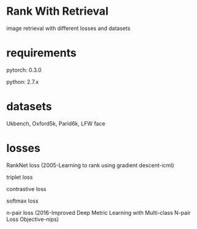 # Rank With Retrieval
image retrieval with different losses and datasets

# requirements

pytorch: 0.3.0

python: 2.7.x

# datasets

Ukbench, Oxford5k, Parid6k, LFW face

# losses

RankNet loss (2005-Learning to rank using gradient descent-icml)

triplet loss

contrastive loss

softmax loss

n-pair loss (2016-Improved Deep Metric Learning with Multi-class N-pair Loss Objective-nips)


